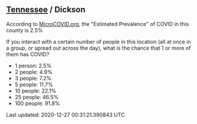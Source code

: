 
## [Tennessee](/united-states/tennessee) / Dickson

According to [MicroCOVID.org](http://microcovid.org),
the "Estimated Prevalence" of COVID in this county is 2.5%

If you interact with a certain number of people in this location
(all at once in a group, or spread out across the day), what is the chance that
1 or more of them has COVID?

- 1 person: 2.5%
- 2 people: 4.9%
- 3 people: 7.2%
- 5 people: 11.7%
- 10 people: 22.1%
- 25 people: 46.5%
- 100 people: 91.8%

Last updated: 2020-12-27 00:31:21.390843 UTC
